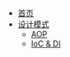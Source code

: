 * [首页](?id=hello)
* [设计模式](/design_pattern/)
  * [AOP](/design_pattern/aop.js)
  * [IoC & DI](/design_pattern/ioc_di/README.md)